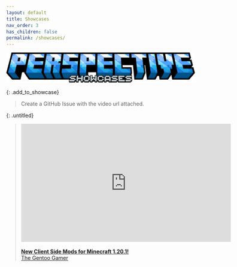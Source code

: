 ```yaml
---
layout: default
title: Showcases
nav_order: 3
has_children: false
permalink: /showcases/
---
```

![](https://raw.githubusercontent.com/MCLegoMan/Perspective/1.20.x/docs/img/titles/showcases.png)

{: .add_to_showcase}
> Create a GitHub Issue with the video url attached.

{: .untitled}
> <iframe width="560" height="315" src="https://www.youtube-nocookie.com/embed/Yo2tEApUyW4" title="YouTube video player" frameborder="0" allow="accelerometer; autoplay; clipboard-write; encrypted-media; gyroscope; picture-in-picture; web-share" allowfullscreen> </iframe>
>  
> [**New Client Side Mods for Minecraft 1.20.1!**](https://www.youtube.com/watch?v=Yo2tEApUyW4)  
> [The Gentoo Gamer](https://www.youtube.com/@TheGentooGamer)